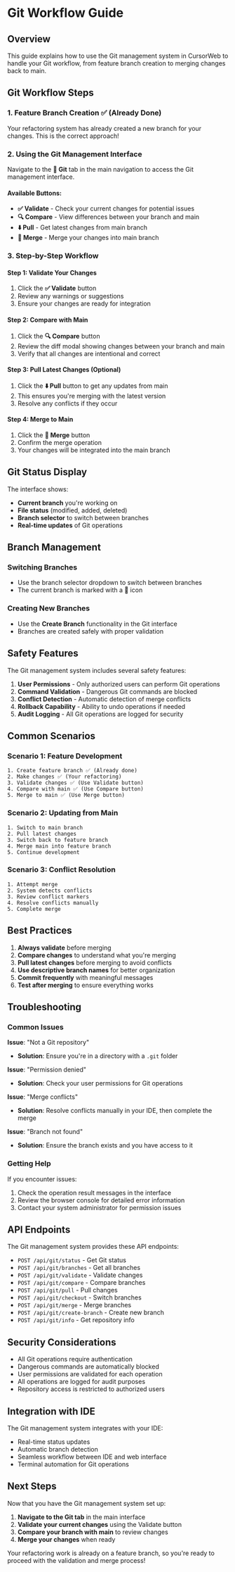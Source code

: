 # Git Workflow Guide

## Overview

This guide explains how to use the Git management system in CursorWeb to handle your Git workflow, from feature branch creation to merging changes back to main.

## Git Workflow Steps

### 1. Feature Branch Creation ✅ (Already Done)

Your refactoring system has already created a new branch for your changes. This is the correct approach!

### 2. Using the Git Management Interface

Navigate to the **🔧 Git** tab in the main navigation to access the Git management interface.

#### Available Buttons:

- **✅ Validate** - Check your current changes for potential issues
- **🔍 Compare** - View differences between your branch and main
- **⬇️ Pull** - Get latest changes from main branch
- **🔀 Merge** - Merge your changes into main branch

### 3. Step-by-Step Workflow

#### Step 1: Validate Your Changes
1. Click the **✅ Validate** button
2. Review any warnings or suggestions
3. Ensure your changes are ready for integration

#### Step 2: Compare with Main
1. Click the **🔍 Compare** button
2. Review the diff modal showing changes between your branch and main
3. Verify that all changes are intentional and correct

#### Step 3: Pull Latest Changes (Optional)
1. Click the **⬇️ Pull** button to get any updates from main
2. This ensures you're merging with the latest version
3. Resolve any conflicts if they occur

#### Step 4: Merge to Main
1. Click the **🔀 Merge** button
2. Confirm the merge operation
3. Your changes will be integrated into the main branch

## Git Status Display

The interface shows:
- **Current branch** you're working on
- **File status** (modified, added, deleted)
- **Branch selector** to switch between branches
- **Real-time updates** of Git operations

## Branch Management

### Switching Branches
- Use the branch selector dropdown to switch between branches
- The current branch is marked with a 📍 icon

### Creating New Branches
- Use the **Create Branch** functionality in the Git interface
- Branches are created safely with proper validation

## Safety Features

The Git management system includes several safety features:

1. **User Permissions** - Only authorized users can perform Git operations
2. **Command Validation** - Dangerous Git commands are blocked
3. **Conflict Detection** - Automatic detection of merge conflicts
4. **Rollback Capability** - Ability to undo operations if needed
5. **Audit Logging** - All Git operations are logged for security

## Common Scenarios

### Scenario 1: Feature Development
```
1. Create feature branch ✅ (Already done)
2. Make changes ✅ (Your refactoring)
3. Validate changes ✅ (Use Validate button)
4. Compare with main ✅ (Use Compare button)
5. Merge to main ✅ (Use Merge button)
```

### Scenario 2: Updating from Main
```
1. Switch to main branch
2. Pull latest changes
3. Switch back to feature branch
4. Merge main into feature branch
5. Continue development
```

### Scenario 3: Conflict Resolution
```
1. Attempt merge
2. System detects conflicts
3. Review conflict markers
4. Resolve conflicts manually
5. Complete merge
```

## Best Practices

1. **Always validate** before merging
2. **Compare changes** to understand what you're merging
3. **Pull latest changes** before merging to avoid conflicts
4. **Use descriptive branch names** for better organization
5. **Commit frequently** with meaningful messages
6. **Test after merging** to ensure everything works

## Troubleshooting

### Common Issues

**Issue**: "Not a Git repository"
- **Solution**: Ensure you're in a directory with a `.git` folder

**Issue**: "Permission denied"
- **Solution**: Check your user permissions for Git operations

**Issue**: "Merge conflicts"
- **Solution**: Resolve conflicts manually in your IDE, then complete the merge

**Issue**: "Branch not found"
- **Solution**: Ensure the branch exists and you have access to it

### Getting Help

If you encounter issues:
1. Check the operation result messages in the interface
2. Review the browser console for detailed error information
3. Contact your system administrator for permission issues

## API Endpoints

The Git management system provides these API endpoints:

- `POST /api/git/status` - Get Git status
- `POST /api/git/branches` - Get all branches
- `POST /api/git/validate` - Validate changes
- `POST /api/git/compare` - Compare branches
- `POST /api/git/pull` - Pull changes
- `POST /api/git/checkout` - Switch branches
- `POST /api/git/merge` - Merge branches
- `POST /api/git/create-branch` - Create new branch
- `POST /api/git/info` - Get repository info

## Security Considerations

- All Git operations require authentication
- Dangerous commands are automatically blocked
- User permissions are validated for each operation
- All operations are logged for audit purposes
- Repository access is restricted to authorized users

## Integration with IDE

The Git management system integrates with your IDE:
- Real-time status updates
- Automatic branch detection
- Seamless workflow between IDE and web interface
- Terminal automation for Git operations

## Next Steps

Now that you have the Git management system set up:

1. **Navigate to the Git tab** in the main interface
2. **Validate your current changes** using the Validate button
3. **Compare your branch with main** to review changes
4. **Merge your changes** when ready

Your refactoring work is already on a feature branch, so you're ready to proceed with the validation and merge process! 